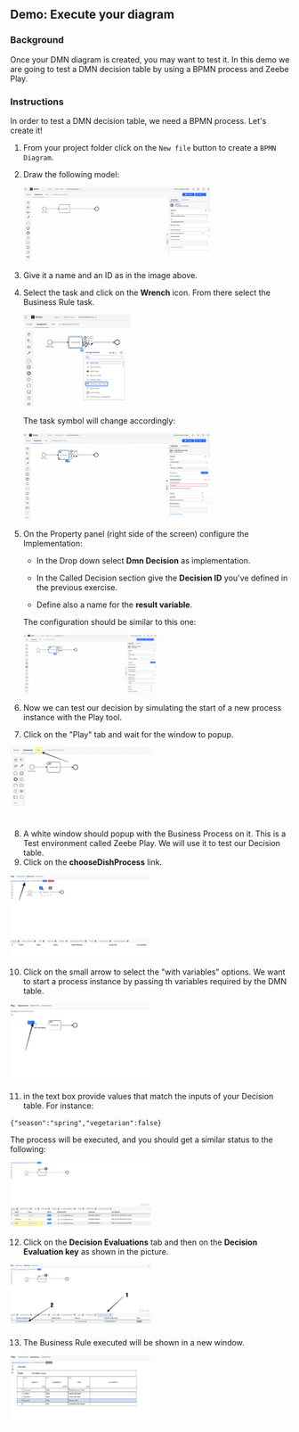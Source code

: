 ## Demo: Execute your diagram

### Background

Once your DMN diagram is created, you may want to test it.
In this demo we are going to test a DMN decision table by using a BPMN process and Zeebe Play.

### Instructions

In order to test a DMN decision table, we need a BPMN process.
Let's create it!

1. From your project folder click on the `New file` button to create a `BPMN Diagram`.

2. Draw the following model:

   <img src="initProcess.png" alt="initial process" width="70%" height="auto">

3. Give it a name and an ID as in the image above.

4. Select the task and click on the **Wrench** icon. From there select the Business Rule task.

   <img src="chooseBusinessRule.png" alt="choose business rule" width="40%">

   The task symbol will change accordingly:

   <img src="businessRuleTaskAdded.png" alt="choose business rule" width="70%" height="auto">

5. On the Property panel (right side of the screen) configure the Implementation:

   - In the Drop down select **Dmn Decision** as implementation.

   - In the Called Decision section give the **Decision ID** you've defined in the previous exercise.

   - Define also a name for the **result variable**.

   The configuration should be similar to this one:

   <img src="businessRuleConfiguration.png" alt="business rule configuration" width="50%" height="auto">

6. Now we can test our decision by simulating the start of a new process instance with the Play tool.
7. Click on the "Play" tab and wait for the window to popup.

<img src="playTab.png" alt="Play Tab" width="50%" height="auto">

8. A white window should popup with the Business Process on it. This is a Test environment called Zeebe Play.
   We will use it to test our Decision table.
9. Click on the **chooseDishProcess** link.

<img src="selectProcesses.png" alt="Select Processes" width="50%" height="auto">

10. Click on the small arrow to select the "with variables" options. We want to start a process instance by passing th variables required by the DMN table.

<img src="selectWithVariables.png" alt="Provide variables" width="50%" height="auto">

11. in the text box provide values that match the inputs of your Decision table. For instance:

```
{"season":"spring","vegetarian":false}
```

The process will be executed, and you should get a similar status to the following:

<img src="processExecuted.png" alt="Executed process" width="50%" height="auto">

12. Click on the **Decision Evaluations** tab and then on the **Decision Evaluation key** as shown in the picture.

<img src="decisionTab.png" alt="Decision table" width="50%" height="auto">

13. The Business Rule executed will be shown in a new window.

<img src="decisionTableResults.png" alt="Decision table results" width="50%" height="auto">
